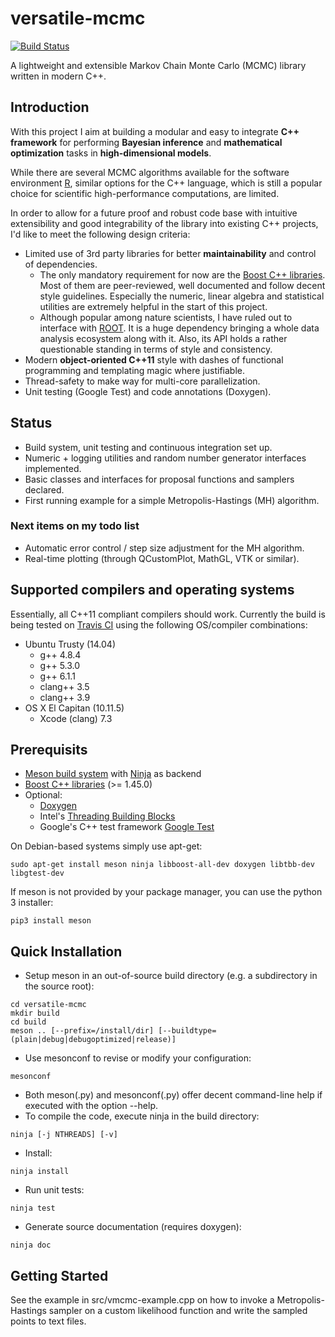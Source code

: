# versatile-mcmc
[![Build Status](https://travis-ci.org/mkleesiek/versatile-mcmc.svg?branch=master)](https://travis-ci.org/mkleesiek/versatile-mcmc)

A lightweight and extensible Markov Chain Monte Carlo (MCMC) library written in modern C++.

## Introduction
With this project I aim at building a modular and easy to integrate **C++ framework** for performing **Bayesian inference** and **mathematical optimization** tasks in **high-dimensional models**.

While there are several MCMC algorithms available for the software environment [R](https://www.r-project.org/), similar options for the C++ language, which is still a popular choice for scientific high-performance computations, are limited.

In order to allow for a future proof and robust code base with intuitive extensibility and good integrability of the library into existing C++ projects, I'd like to meet the following design criteria:
- Limited use of 3rd party libraries for better **maintainability** and control of dependencies.
  - The only mandatory requirement for now are the [Boost C++ libraries](http://www.boost.org/). Most of them are peer-reviewed, well documented and follow decent style guidelines. Especially the numeric, linear algebra and statistical utilities are extremely helpful in the start of this project.
  - Although popular among nature scientists, I have ruled out to interface with [ROOT](https://root.cern.ch). It is a huge dependency bringing a whole data analysis ecosystem along with it. Also, its API holds a rather questionable standing in terms of style and consistency.
- Modern **object-oriented C++11** style with dashes of functional programming and templating magic where justifiable.
- Thread-safety to make way for multi-core parallelization.
- Unit testing (Google Test) and code annotations (Doxygen).

## Status
- Build system, unit testing and continuous integration set up.
- Numeric + logging utilities and random number generator interfaces implemented.
- Basic classes and interfaces for proposal functions and samplers declared.
- First running example for a simple Metropolis-Hastings (MH) algorithm.
### Next items on my todo list
- Automatic error control / step size adjustment for the MH algorithm.
- Real-time plotting (through QCustomPlot, MathGL, VTK or similar).

## Supported compilers and operating systems
Essentially, all C++11 compliant compilers should work.
Currently the build is being tested on [Travis CI](https://travis-ci.org/mkleesiek/versatile-mcmc) using the following OS/compiler combinations:
- Ubuntu Trusty (14.04)
  - g++ 4.8.4
  - g++ 5.3.0
  - g++ 6.1.1
  - clang++ 3.5
  - clang++ 3.9
- OS X El Capitan (10.11.5)
  - Xcode (clang) 7.3

## Prerequisits
- [Meson build system](http://mesonbuild.com/) with [Ninja](https://ninja-build.org/) as backend
- [Boost C++ libraries](http://www.boost.org/) (>= 1.45.0)
- Optional:
  - [Doxygen](http://www.doxygen.org)
  - Intel's [Threading Building Blocks](https://www.threadingbuildingblocks.org/)
  - Google's C++ test framework [Google Test](https://github.com/google/googletest)

On Debian-based systems simply use apt-get:
```
sudo apt-get install meson ninja libboost-all-dev doxygen libtbb-dev libgtest-dev 
```
If meson is not provided by your package manager, you can use the python 3 installer:
```
pip3 install meson
```

## Quick Installation
- Setup meson in an out-of-source build directory (e.g. a subdirectory in the source root):
```
cd versatile-mcmc
mkdir build
cd build
meson .. [--prefix=/install/dir] [--buildtype=(plain|debug|debugoptimized|release)]
```
- Use mesonconf to revise or modify your configuration:
```
mesonconf
```
- Both meson(.py) and mesonconf(.py) offer decent command-line help if executed with the option --help.
- To compile the code, execute ninja in the build directory:
```
ninja [-j NTHREADS] [-v]
```
- Install:
```
ninja install
```
- Run unit tests:
```
ninja test
```
- Generate source documentation (requires doxygen):
```
ninja doc
```

## Getting Started

See the example in src/vmcmc-example.cpp on how to invoke a Metropolis-Hastings
sampler on a custom likelihood function and write the sampled points to text files.